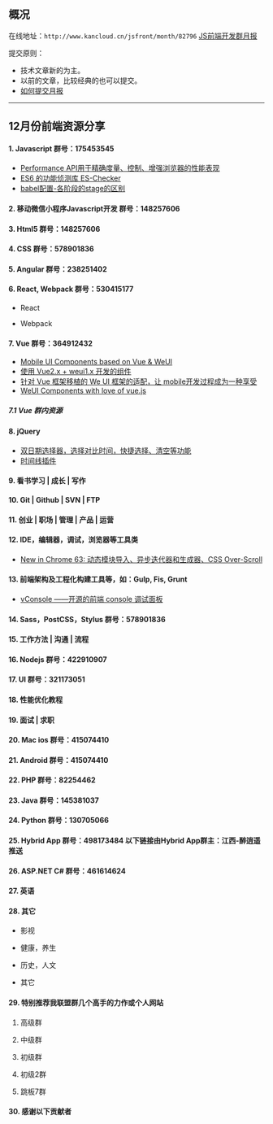 ## 概况

在线地址：`http://www.kancloud.cn/jsfront/month/82796` [JS前端开发群月报](http://www.kancloud.cn/jsfront/month/82796)


提交原则：

- 技术文章新的为主。
- 以前的文章，比较经典的也可以提交。
- [如何提交月报](http://www.kancloud.cn/jsfront/month/227309)

---


## 12月份前端资源分享
#### 1. Javascript   群号：175453545
- [Performance API用于精确度量、控制、增强浏览器的性能表现](http://javascript.ruanyifeng.com/bom/performance.html)
- [ES6 的功能侦测库 ES-Checker](http://www.ruanyifeng.com/blog/2015/06/es-checker.html)
- [babel配置-各阶段的stage的区别](https://www.vanadis.cn/2017/03/18/babel-stage-x/)


#### 2. 移动微信小程序Javascript开发 群号：148257606

#### 3. Html5 群号：148257606

#### 4. CSS  群号：578901836

#### 5. Angular 群号：238251402

#### 6. React, Webpack 群号：530415177
- React


- Webpack



#### 7. Vue 群号：364912432
- [Mobile UI Components based on Vue & WeUI](https://github.com/airyland/vux)
- [使用 Vue2.x + weui1.x 开发的组件](https://github.com/tianyong90/we-vue)
- [针对 Vue 框架移植的 We UI 框架的适配，让 mobile开发过程成为一种享受](https://github.com/aidenZou/vue-weui)
- [WeUI Components with love of vue.js](https://github.com/adcentury/vue-weui)

##### 7.1 Vue 群内资源

#### 8. jQuery
- [双日期选择器，选择对比时间，快捷选择、清空等功能](https://github.com/zou12e/pickerDateRange)
- [时间线插件](https://www.jqueryscript.net/tags.php?/Timeline/)

#### 9. 看书学习 | 成长 | 写作

#### 10. Git | Github | SVN | FTP

#### 11. 创业 | 职场 | 管理 | 产品 | 运营

#### 12. IDE，编辑器，调试，浏览器等工具类
- [New in Chrome 63: 动态模块导入、异步迭代器和生成器、CSS Over-Scroll](https://zhuanlan.zhihu.com/p/32342313)

#### 13. 前端架构及工程化构建工具等，如：Gulp, Fis, Grunt
- [vConsole ——开源的前端 console 调试面板](https://www.qianduan.net/vconsole-open-source/)

#### 14. Sass，PostCSS，Stylus  群号：578901836

#### 15. 工作方法 | 沟通 | 流程

#### 16. Nodejs 群号：422910907


#### 17. UI 群号：321173051

#### 18. 性能优化教程

#### 19. 面试 | 求职

#### 20. Mac ios 群号：415074410

#### 21. Android 群号：415074410

#### 22. PHP 群号：82254462

#### 23. Java 群号：145381037

#### 24. Python 群号：130705066

#### 25. Hybrid App 群号：498173484 以下链接由Hybrid App群主：江西-醉逍遥推送

#### 26. ASP.NET C# 群号：461614624

#### 27. 英语

#### 28. 其它

- 影视


- 健康，养生


- 历史，人文


- 其它




#### 29. 特别推荐我联盟群几个高手的力作或个人网站

1. 高级群


2. 中级群

3. 初级群

4. 初级2群


5. 跳板7群


#### 30. 感谢以下贡献者

